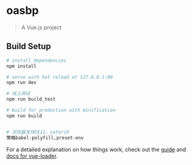 # oasbp

> A Vue.js project

## Build Setup

``` bash
# install dependencies
npm install

# serve with hot reload at 127.0.0.1:80
npm run dev

# 线上测试
npm run build_test

# build for production with minification
npm run build


# 浏览器支持IE11，safari9
策略babel-polyfill,preset-env

```

For a detailed explanation on how things work, check out the [guide](http://vuejs-templates.github.io/webpack/) and [docs for vue-loader](http://vuejs.github.io/vue-loader).
